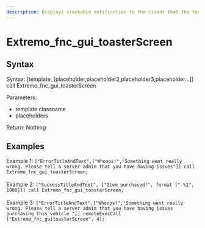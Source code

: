 ```yaml
---
description: Displays stackable notification to the client that the function is executed on
---
```


# Extremo\_fnc\_gui\_toasterScreen

## Syntax

Syntax: \[template, \[placeholder,placeholder2,placeholder3,placeholder...]] call Extremo\_fnc\_gui\_toasterScreen

Parameters:

* template classname
* placeholders

Return: Nothing

## Examples

Example 1: `["ErrorTitleAndText",["Whoops!","Something went really wrong. Please tell a server admin that you have having issues"]] call Extremo_fnc_gui_toasterScreen;`\
\
Example 2: `["SuccessTitleAndText", ["Item purchased!", format ["-%1", 1000]]] call Extremo_fnc_gui_toasterScreen;`\
\
Example 3: `["ErrorTitleAndText",["Whoops!","Something went really wrong. Please tell a server admin that you have having issues purchasing this vehicle "]] remoteExecCall ["Extremo_fnc_guitoasterScreen", 4];`
